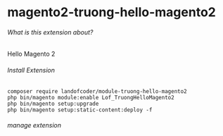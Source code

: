 # magento2-truong-hello-magento2
###### What is this extension about?
Hello Magento 2

###### Install Extension
```
composer require landofcoder/module-truong-hello-magento2
php bin/magento module:enable Lof_TruongHelloMagento2
php bin/magento setup:upgrade
php bin/magento setup:static-content:deploy -f

```

###### manage extension
